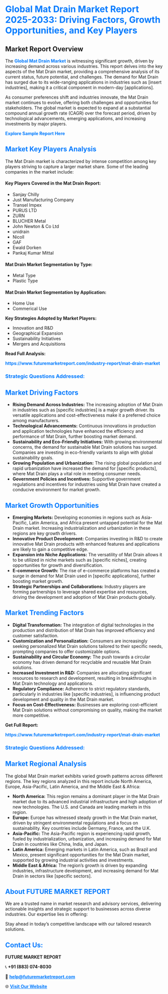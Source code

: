 <h1 style="color: #007BFF;">Global Mat Drain Market Report 2025-2033: Driving Factors, Growth Opportunities, and Key Players</h1>

<section id="overview">
<h2>Market Report Overview</h2>
<p>The <a href="https://www.futuremarketreport.com/industry-report/mat-drain-market" style="color: #007BFF; text-decoration: none;"><strong>Global Mat Drain Market</strong></a> is witnessing significant growth, driven by increasing demand across various industries. This report delves into the key aspects of the Mat Drain market, providing a comprehensive analysis of its current status, future potential, and challenges. The demand for Mat Drain has surged due to its wide-ranging applications in industries such as [insert industries], making it a critical component in modern-day [applications].</p>
<p>As consumer preferences shift and industries innovate, the Mat Drain market continues to evolve, offering both challenges and opportunities for stakeholders. The global market is expected to expand at a substantial compound annual growth rate (CAGR) over the forecast period, driven by technological advancements, emerging applications, and increasing investments by major players.</p>
</section>

<section id="overview">
<p><a href="https://www.futuremarketreport.com/request-sample/reportId=35532" style="color: #007BFF; text-decoration: none;"><strong>Explore Sample Report Here</strong></a></p>
</section>

<section id="key-players">
<h2 style="color: #007BFF;">Market Key Players Analysis</h2>
<p>The Mat Drain market is characterized by intense competition among key players striving to capture a larger market share. Some of the leading companies in the market include:</p>
<h4>Key Players Covered in the Mat Drain Report:</h4>
<ul><li>Sanjay Chilly</li><li>Just Manufacturing Company</li><li>Transel Impex</li><li>PURUS LTD</li><li>ZURN</li><li>BLUCHER Metal</li><li>John Newton &amp; Co Ltd</li><li>unidrain</li><li>Nicoll</li><li>GAF</li><li>Ewald Dorken</li><li>Pankaj Kumar Mittal</li></ul>
<h4>Mat Drain Market Segmentation by Type:</h4>
<ul><li>Metal Type</li><li>Plastic Type</li></ul>

<h4>Mat Drain Market Segmentation by Application:</h4>
<ul><li>Home Use</li><li>Commerical Use</li></ul>
<p><strong>Key Strategies Adopted by Market Players:</strong></p>
<ul>
<li>Innovation and R&D</li>
<li>Geographical Expansion</li>
<li>Sustainability Initiatives</li>
<li>Mergers and Acquisitions</li>
</ul>
</section>

<section>
<p><strong>Read Full Analysis: </strong></p><a href="https://www.futuremarketreport.com/industry-report/mat-drain-market" style="color: #007BFF; text-decoration: none;"><strong>https://www.futuremarketreport.com/industry-report/mat-drain-market</strong></a>
<h3 style="color: #007BFF;">Strategic Questions Addressed:</h3>
</section>

<section id="driving-factors">
<h2 style="color: #007BFF;">Market Driving Factors</h2>
<ul>
<li><strong>Rising Demand Across Industries:</strong> The increasing adoption of Mat Drain in industries such as [specific industries] is a major growth driver. Its versatile applications and cost-effectiveness make it a preferred choice among manufacturers.</li>
<li><strong>Technological Advancements:</strong> Continuous innovations in production and application technologies have enhanced the efficiency and performance of Mat Drain, further boosting market demand.</li>
<li><strong>Sustainability and Eco-Friendly Initiatives:</strong> With growing environmental concerns, the demand for sustainable Mat Drain solutions has surged. Companies are investing in eco-friendly variants to align with global sustainability goals.</li>
<li><strong>Growing Population and Urbanization:</strong> The rising global population and rapid urbanization have increased the demand for [specific products], where Mat Drain plays a vital role in meeting consumer needs.</li>
<li><strong>Government Policies and Incentives:</strong> Supportive government regulations and incentives for industries using Mat Drain have created a conducive environment for market growth.</li>
</ul>
</section>

<section id="growth-opportunities">
<h2 style="color: #007BFF;">Market Growth Opportunities</h2>
<ul>
<li><strong>Emerging Markets:</strong> Developing economies in regions such as Asia-Pacific, Latin America, and Africa present untapped potential for the Mat Drain market. Increasing industrialization and urbanization in these regions are key growth drivers.</li>
<li><strong>Innovative Product Development:</strong> Companies investing in R&D to create innovative Mat Drain products with enhanced features and applications are likely to gain a competitive edge.</li>
<li><strong>Expansion into Niche Applications:</strong> The versatility of Mat Drain allows it to be utilized in niche markets such as [specific niches], creating opportunities for growth and diversification.</li>
<li><strong>E-commerce Growth:</strong> The rise of e-commerce platforms has created a surge in demand for Mat Drain used in [specific applications], further boosting market growth.</li>
<li><strong>Strategic Partnerships and Collaborations:</strong> Industry players are forming partnerships to leverage shared expertise and resources, driving the development and adoption of Mat Drain products globally.</li>
</ul>
</section>

<section id="trending-factors">
<h2 style="color: #007BFF;">Market Trending Factors</h2>
<ul>
<li><strong>Digital Transformation:</strong> The integration of digital technologies in the production and distribution of Mat Drain has improved efficiency and customer satisfaction.</li>
<li><strong>Customization and Personalization:</strong> Consumers are increasingly seeking personalized Mat Drain solutions tailored to their specific needs, prompting companies to offer customizable options.</li>
<li><strong>Sustainability and Circular Economy:</strong> The push towards a circular economy has driven demand for recyclable and reusable Mat Drain solutions.</li>
<li><strong>Increased Investment in R&D:</strong> Companies are allocating significant resources to research and development, resulting in breakthroughs in Mat Drain technology and applications.</li>
<li><strong>Regulatory Compliance:</strong> Adherence to strict regulatory standards, particularly in industries like [specific industries], is influencing product development and quality in the Mat Drain market.</li>
<li><strong>Focus on Cost-Effectiveness:</strong> Businesses are exploring cost-efficient Mat Drain solutions without compromising on quality, making the market more competitive.</li>
</ul>
</section>

<section>
<p><strong>Get Full Report: </strong></p><a href="https://www.futuremarketreport.com/industry-report/mat-drain-market" style="color: #007BFF; text-decoration: none;"><strong>https://www.futuremarketreport.com/industry-report/mat-drain-market</strong></a>
<h3 style="color: #007BFF;">Strategic Questions Addressed:</h3>
</section>


<section id="regional-analysis">
<h2 style="color: #007BFF;">Market Regional Analysis</h2>
<p>The global Mat Drain market exhibits varied growth patterns across different regions. The key regions analyzed in this report include North America, Europe, Asia-Pacific, Latin America, and the Middle East & Africa:</p>
<ul>
<li><strong>North America:</strong> This region remains a dominant player in the Mat Drain market due to its advanced industrial infrastructure and high adoption of new technologies. The U.S. and Canada are leading markets in this region.</li>
<li><strong>Europe:</strong> Europe has witnessed steady growth in the Mat Drain market, driven by stringent environmental regulations and a focus on sustainability. Key countries include Germany, France, and the U.K.</li>
<li><strong>Asia-Pacific:</strong> The Asia-Pacific region is experiencing rapid growth, fueled by industrialization, urbanization, and increasing demand for Mat Drain in countries like China, India, and Japan.</li>
<li><strong>Latin America:</strong> Emerging markets in Latin America, such as Brazil and Mexico, present significant opportunities for the Mat Drain market, supported by growing industrial activities and investments.</li>
<li><strong>Middle East & Africa:</strong> The region’s growth is driven by expanding industries, infrastructure development, and increasing demand for Mat Drain in sectors like [specific sectors].</li>
</ul>
</section>

<footer>
<h2 style="color: #007BFF;">About FUTURE MARKET REPORT</h2>
<p>We are a trusted name in market research and advisory services, delivering actionable insights and strategic support to businesses across diverse industries. Our expertise lies in offering:</p>

<p>Stay ahead in today’s competitive landscape with our tailored research solutions.</p>

<h2 style="color: #007BFF;">Contact Us:</h2>
<p><strong>FUTURE MARKET REPORT</strong></p>
<p>📞 <strong>+91 (883) 074-8030</strong></p>
<p>📧 <strong><a href="mailto:help@futuremarketreport.com" style="color: #007BFF;">help@futuremarketreport.com</a></strong></p>
<p>🌐 <strong><a href="https://www.futuremarketreport.com/" style="color: #007BFF;">Visit Our Website</a></strong></p>
</footer>